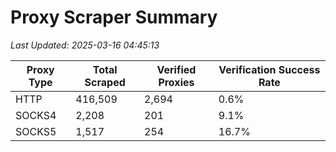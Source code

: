 # Proxy Scraper Summary

_Last Updated: 2025-03-16 04:45:13_

| Proxy Type | Total Scraped | Verified Proxies | Verification Success Rate |
|------------|--------------|------------------|--------------------------|
| HTTP | 416,509 | 2,694 | 0.6% |
| SOCKS4 | 2,208 | 201 | 9.1% |
| SOCKS5 | 1,517 | 254 | 16.7% |
